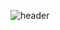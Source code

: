 ![header](https://capsule-render.vercel.app/api?type=waving&text=XV-Swarm-2024&ccolor=&animation=fadeIn&color=gradient&fontColor=000000&customColorList=2&desc=test_description)

